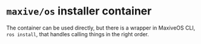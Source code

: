 
# `maxive/os` installer container

The container can be used directly, but there is a wrapper in MaxiveOS CLI, `ros install`, that handles calling things in the right order.


